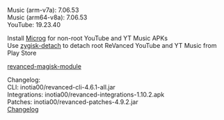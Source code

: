 Music (arm-v7a): 7.06.53  
Music (arm64-v8a): 7.06.53  
YouTube: 19.23.40  

Install [Microg](https://github.com/ReVanced/GmsCore/releases) for non-root YouTube and YT Music APKs  
Use [zygisk-detach](https://github.com/j-hc/zygisk-detach) to detach root ReVanced YouTube and YT Music from Play Store  

[revanced-magisk-module](https://github.com/j-hc/revanced-magisk-module)  

Changelog:  
CLI: inotia00/revanced-cli-4.6.1-all.jar  
Integrations: inotia00/revanced-integrations-1.10.2.apk  
Patches: inotia00/revanced-patches-4.9.2.jar  
[Changelog](https://github.com/inotia00/revanced-patches/releases/tag/v4.9.2)  
